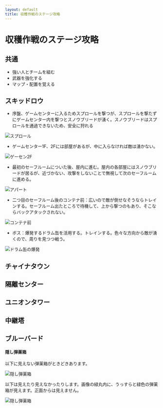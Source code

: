 ```yaml
---
layout: default
title: 収穫作戦のステージ攻略
---
```

# 収穫作戦のステージ攻略

## 共通
* 強い人とチームを組む
* 武器を強化する
* マップ・配置を覚える

## スキッドロウ
* 序盤、ゲームセンターに入るためスプロールを撃つが、スプロールを撃たずにゲームセンター内を撃つとスノウブリードが湧く。スノウブリードはスプロールを通過できないため、安全に狩れる

![スプロール](AfterTheFall/images/sproll.jpg)

* ゲームセンター1F、2Fには部屋があるが、中に入らなければ敵は湧かない。

![ゲーセン2F](AfterTheFall/images/gamecenter2f.jpg)

* 最初のセーフルームについた後、屋内に進む。屋内の各部屋にはスノウブリードが居るが、近づかない、攻撃をしないことで無視して次のセーフルームに進める。

![アパート](AfterTheFall/images/apart.jpg)

* 二つ目のセーフルーム後のコンテナ前：広いので敵が倒せなそうならトレインする。セーフルーム出たところで待機して、上から撃つのもあり、そこならバックアタックされない。

![コンテナ前](AfterTheFall/images/container.jpg)

* ボス：爆発するドラム缶を活用する。トレインする。色々な方向から敵が湧くので、周りを見つつ戦う。

![ドラム缶の爆発](AfterTheFall/images/dramcan.jpg)

## チャイナタウン
## 隔離センター
## ユニオンタワー
## 中継塔
## ブルーバード
#### 隠し弾薬箱
以下に見えない弾薬箱がときどきあります。

![隠し弾薬箱](AfterTheFall/images/secretammo1.jpg)

以下は見えたり見えなかったりします。画像の緑丸内に、うっすらと緑色の弾薬箱が見えます。正面からは見えません。

![隠し弾薬箱](AfterTheFall/images/secretammo2.jpg)
